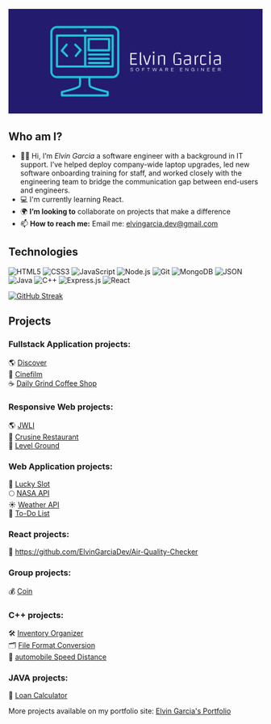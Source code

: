 ![cover](cover.png)


## Who am I?
- 👋🏽 Hi, I’m <em>Elvin Garcia</em> a software engineer with a background in IT support. I’ve helped deploy company-wide laptop upgrades, led new software onboarding training for staff, and worked closely with the engineering team to bridge the communication gap between end-users and engineers.
- :computer: I'm currently learning React.
- :earth_africa: <strong>I’m looking to</strong> collaborate on projects that make a difference
- 📫 <strong>How to reach me:</strong> Email me: elvingarcia.dev@gmail.com

## Technologies
![HTML5](https://img.shields.io/badge/HTML5-E34F26?style=for-the-badge&logo=HTML5&logoColor=white)
![CSS3](https://img.shields.io/badge/CSS3-1572B6?style=for-the-badge&logo=CSS3&logoColor=white)
![JavaScript](https://img.shields.io/badge/JavaScript-F7DF1E?style=for-the-badge&logo=JavaScript&logoColor=white)
![Node.js](https://img.shields.io/badge/Node.js-339933?style=for-the-badge&logo=Node.js&logoColor=white)
![Git](https://img.shields.io/badge/Git-F05032?style=for-the-badge&logo=Git&logoColor=white)
![MongoDB](https://img.shields.io/badge/MongoDB-47A248?style=for-the-badge&logo=MongoDB&logoColor=white)
![JSON](https://img.shields.io/badge/JSON-000000?style=for-the-badge&logo=JSON&logoColor=white)
![Java](https://img.shields.io/badge/Java-ED8B00?style=for-the-badge&logo=java&logoColor=white)
![C++](https://img.shields.io/badge/c++-%2300599C.svg?style=for-the-badge&logo=c%2B%2B&logoColor=white)
![Express.js](https://img.shields.io/badge/express.js-%23404d59.svg?style=for-the-badge&logo=express&logoColor=%2361DAFB)
![React](https://img.shields.io/badge/react-%2320232a.svg?style=for-the-badge&logo=react&logoColor=%2361DAFB)

[![GitHub Streak](https://streak-stats.demolab.com/?user=elvingarciadev&theme=prussian	)](https://git.io/streak-stats)
<!-- [![Top Langs](https://github-readme-stats.vercel.app/api/top-langs/?username=elvingarciadev&layout=compact)](https://github.com/elvingarciadev/github-readme-stats) -->


## Projects
### Fullstack Application projects:
🌎 [Discover](https://discover.up.railway.app/)</br>
🎥 [Cinefilm](https://cinefilm.up.railway.app/)</br>
☕️ [Daily Grind Coffee Shop](https://dailygrindcafe.cyclic.app/)</br>

### Responsive Web projects:
🌎 [JWLI](https://jwlinitiative.netlify.app/)</br>
🍔 [Crusine Restaurant](https://cusinerestaurant.netlify.app/)</br>
🥋 [Level Ground](https://level-ground-mockup.netlify.app/)</br>

### Web Application projects:
🎰 [Lucky Slot](https://slot-machinegame.netlify.app/)</br>
🌕 [NASA API](https://nasapicturevideo.netlify.app/)</br>
☀️ [Weather API](https://checkweatherapi.netlify.app/)</br>
🧹 [To-Do List](https://todo-list-organizer.netlify.app/)</br>

### React projects:
💨 https://github.com/ElvinGarciaDev/Air-Quality-Checker

### Group projects:
💰 [Coin](https://coin-2022b.cyclic.app/)</br>


### C++ projects:
🛠 [Inventory Organizer](https://github.com/ElvinGarciaDev/inventory-organizer)</br>
🗂 [File Format Conversion](https://github.com/ElvinGarciaDev/File-Format-Conversion)</br>
🚗 [automobile Speed Distance](https://github.com/ElvinGarciaDev/automobile-speed-distance)</br>


### JAVA projects:
🏦 [Loan Calculator](https://github.com/ElvinGarciaDev/loan-calculator-JavaFX)</br>


More projects available on my portfolio site: [Elvin Garcia's Portfolio](https://elvingarcia.dev)
